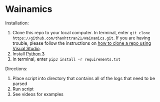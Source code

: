 # Wainamics

Installation:

1. Clone this repo to your local computer. In terminal, enter `git clone https://github.com/thanhttran21/Wainamics.git`. If you are having trouble, please follow the instructions on [how to clone a repo using Visual Studio](https://docs.microsoft.com/en-us/visualstudio/version-control/git-clone-repository?view=vs-2022#:~:text=%20Clone%20a%20GitHub%20repo%20and%20sign%20in,can%20either%20verify%20your%20GitHub%20account...%20More%20).
2. Install [Python 3](https://www.python.org/downloads/)
3. In terminal, enter `pip3 install -r requirements.txt`

Directions: 

1. Place script into directory that contains all of the logs that need to be parsed
2. Run script
3. See videos for examples
